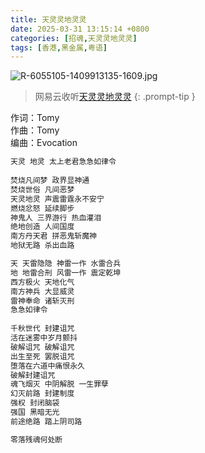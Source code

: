 ```yaml
---
title: 天灵灵地灵灵
date: 2025-03-31 13:15:14 +0800
categories: [招魂,天灵灵地灵灵]
tags: [香港,黑金属,粤语]
---
```


![R-6055105-1409913135-1609.jpg](https://b2.235421.xyz/pic/2025/03/3b53cea25baa58277be7efe84b0d2fd0.jpg)

> 网易云收听[天灵灵地灵灵](https://music.163.com/song?id=29764206&userid=1623945853)
{: .prompt-tip }

作词：Tomy  
作曲：Tomy  
编曲：Evocation 

```txt
天灵 地灵 太上老君急急如律令  
  
焚烧凡间梦 政界显神通  
焚烧世俗 凡间恶梦  
天灵地灵 声震雷霆永不安宁  
燃烧忿怒 延续脚步  
神鬼人 三界游行 热血灌泪  
绝地创造 人间国度  
南方丹天君 拼恶鬼斩魔神  
地狱无路 杀出血路 

天 天雷隐隐 神雷一作 水雷合兵    
地 地雷合刑 风雷一作 震定乾坤  
西方极火 天地化气  
南方神兵 大显威灵  
雷神奉命 诸斩灭刑  
急急如律令  
  
千秋世代 封建诅咒  
活在迷雾中岁月颤抖  
破解诅咒 破解诅咒  
出生至死 罢脱诅咒  
堕落在六道中痛恨永久  
破解封建诅咒  
魂飞烟灭 中阴解脱 一生罪孽  
幻灭前路 封建制度  
强权 封闭脑袋  
强国 黑暗无光  
前途绝路 踏上阴司路  

零落残魂何处断
```